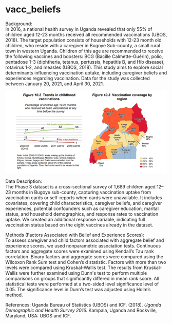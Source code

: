 # vacc_beliefs

Background:<br>
In 2016, a national health survey in Uganda revealed that only 55% of children aged 12-23 months
received all recommended vaccinations (UBOS, 2018). The target population consists of households with
12-23 month old children, who reside with a caregiver in Bugoye Sub-county, a small rural town in
western Uganda. Children of this age are recommended to receive the following vaccines and boosters:
BCG (Bacille Calmette-Guérin), polio, pentadose 1-3 (diphtheria, tetanus, pertussis, hepatitis B, and Hib disease), rotavirus 1-2, and measles (UBOS, 2018).
This study aims to explore social determinants influencing vaccination uptake, including caregiver beliefs and experiences regarding vaccination. 
Data for the study was collected between January 20, 2021, and April 30, 2021.

![alt text](uganda_vacc.png "(UBOS 2018)")


Data Description:<br>
The Phase 3 dataset is a cross-sectional survey of 1,689 children aged 12–23
months in Bugoye sub-county, capturing vaccination uptake from vaccination cards or self-reports when cards were
unavailable. It includes covariates, covering child characteristics, caregiver
beliefs, and caregiver experiences, potential confounders such as caregiver education, marital status, and household demographics, 
and response rates to vaccination uptake.  We created an additional response variable, indicating full vaccination status based on the eight vaccines
already in the dataset.

Methods (Factors Associated with Belief and Experience Scores):<br>
To assess caregiver and child factors associated with aggregate belief and experience scores, we used nonparametric association tests. 
Continuous factors and aggregate scores were examined using Kendall’s Tau rank correlation. 
Binary factors and aggregate scores were compared using the Wilcoxon Rank Sum test and Cohen’s d statistic.
Factors with more than two levels were compared using Kruskal-Wallis test. 
The results from Kruskal-Wallis were further examined using Dunn's test to perform multiple comparisons on groups that significantly differed in mean rank score. 
All statistical tests were performed at a two-sided level significance level of 0.05. The significance level in Dunn’s test was adjusted using Holm’s method. 

References: 
Uganda Bureau of Statistics (UBOS) and ICF. (2018). *Uganda Demographic and Health Survey 2016.* Kampala, Uganda and Rockville, Maryland, USA: UBOS and ICF.


